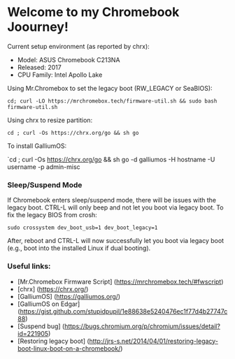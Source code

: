 # Welcome to my Chromebook Joourney!

Current setup environment (as reported by chrx):
* Model:       ASUS Chromebook C213NA
* Released:    2017
* CPU Family:  Intel Apollo Lake


Using Mr.Chromebox to set the legacy boot (RW_LEGACY or SeaBIOS):

`cd; curl -LO https://mrchromebox.tech/firmware-util.sh && sudo bash firmware-util.sh`

Using chrx to resize partition:

`cd ; curl -Os https://chrx.org/go && sh go`

To install GalliumOS:

`cd ; curl -Os https://chrx.org/go && sh go -d galliumos -H hostname -U username -p admin-misc

### Sleep/Suspend Mode
If Chromebook enters sleep/suspend mode, there will be issues with the legacy boot.  CTRL-L will only beep and not let you boot via legacy boot.  To fix the legacy BIOS from crosh:

`sudo crossystem dev_boot_usb=1 dev_boot_legacy=1`

After, reboot and CTRL-L will now successfully let you boot via legacy boot (e.g., boot into the installed Linux if dual booting).

### Useful links:
* [Mr.Chromebox Firmware Script] (https://mrchromebox.tech/#fwscript)
* [chrx] (https://chrx.org/)
* [GalliumOS] (https://galliumos.org/)
* [GalliumOS on Edgar] (https://gist.github.com/stupidpupil/1e88638e5240476ec1f77d4b27747c88)
* [Suspend bug] (https://bugs.chromium.org/p/chromium/issues/detail?id=221905)
* [Restoring legacy boot] (http://jrs-s.net/2014/04/01/restoring-legacy-boot-linux-boot-on-a-chromebook/)
